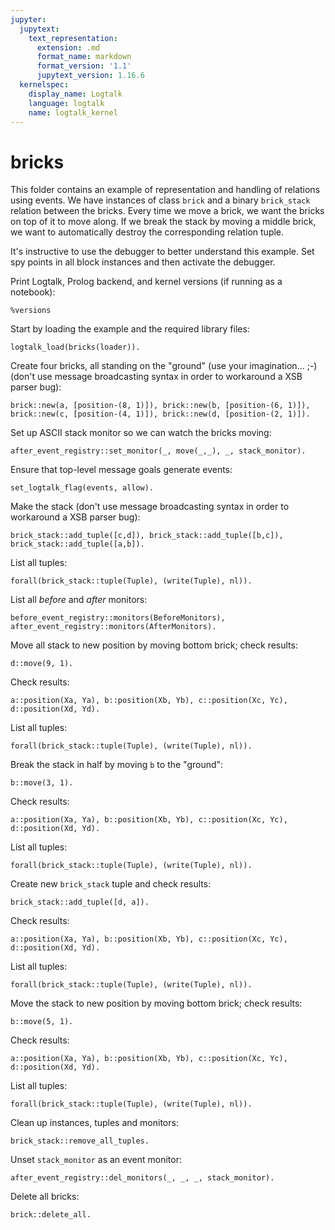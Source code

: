 ```yaml
---
jupyter:
  jupytext:
    text_representation:
      extension: .md
      format_name: markdown
      format_version: '1.1'
      jupytext_version: 1.16.6
  kernelspec:
    display_name: Logtalk
    language: logtalk
    name: logtalk_kernel
---
```


<!--
________________________________________________________________________

This file is part of Logtalk <https://logtalk.org/>  
SPDX-FileCopyrightText: 1998-2025 Paulo Moura <pmoura@logtalk.org>  
SPDX-License-Identifier: Apache-2.0

Licensed under the Apache License, Version 2.0 (the "License");
you may not use this file except in compliance with the License.
You may obtain a copy of the License at

    http://www.apache.org/licenses/LICENSE-2.0

Unless required by applicable law or agreed to in writing, software
distributed under the License is distributed on an "AS IS" BASIS,
WITHOUT WARRANTIES OR CONDITIONS OF ANY KIND, either express or implied.
See the License for the specific language governing permissions and
limitations under the License.
________________________________________________________________________
-->

# bricks

This folder contains an example of representation and handling of relations
using events. We have instances of class `brick` and a binary `brick_stack`
relation between the bricks. Every time we move a brick, we want the bricks
on top of it to move along. If we break the stack by moving a middle brick,
we want to automatically destroy the corresponding relation tuple.

It's instructive to use the debugger to better understand this example.
Set spy points in all block instances and then activate the debugger.

Print Logtalk, Prolog backend, and kernel versions (if running as a notebook):

```logtalk
%versions
```

Start by loading the example and the required library files:

```logtalk
logtalk_load(bricks(loader)).
```

Create four bricks, all standing on the "ground" (use your imagination... ;-)
(don't use message broadcasting syntax in order to workaround a XSB parser bug):

```logtalk
brick::new(a, [position-(8, 1)]), brick::new(b, [position-(6, 1)]), brick::new(c, [position-(4, 1)]), brick::new(d, [position-(2, 1)]).
```

<!--
true.
-->

Set up ASCII stack monitor so we can watch the bricks moving:

```logtalk
after_event_registry::set_monitor(_, move(_,_), _, stack_monitor).
```

<!--
true.
-->

Ensure that top-level message goals generate events:

```logtalk
set_logtalk_flag(events, allow).
```

<!--
true.
-->

Make the stack (don't use message broadcasting syntax in order to workaround a XSB parser bug):

```logtalk
brick_stack::add_tuple([c,d]), brick_stack::add_tuple([b,c]), brick_stack::add_tuple([a,b]).
```

<!--
|.c......
|.d...b.a
---------
|.b......
|.c......
|.d.....a
---------
|.a
|.b
|.c
|.d
---
true.
-->

List all tuples:

```logtalk
forall(brick_stack::tuple(Tuple), (write(Tuple), nl)).
```

<!--
[c,d]
[b,c]
[a,b]

true.
-->

List all _before_ and _after_ monitors:

```logtalk
before_event_registry::monitors(BeforeMonitors), after_event_registry::monitors(AfterMonitors).
```

<!--
AfterMonitors = [brick_stack, stack_monitor], BeforeMonitors = [brick_stack].
-->

Move all stack to new position by moving bottom brick; check results:

```logtalk
d::move(9, 1).
```

<!--
|.a.......
|.b.......
|.c.......
|........d
----------
|.a.......
|.b.......
|........c
|........d
----------
|.a.......
|........b
|........c
|........d
----------
|........a
|........b
|........c
|........d
----------
true.
-->

Check results:

```logtalk
a::position(Xa, Ya), b::position(Xb, Yb), c::position(Xc, Yc), d::position(Xd, Yd).
```

<!--
Xa = 9, Xb = 9, Xc = 9, Xd = 9, Ya = 4, Yb = 3, Yc = 2, Yd = 1.
-->

List all tuples:

```logtalk
forall(brick_stack::tuple(Tuple), (write(Tuple), nl)).
```

<!--
[c,d]
[b,c]
[a,b]

true.
-->

Break the stack in half by moving `b` to the "ground":

```logtalk
b::move(3, 1).
```

<!--
|........a
|.........
|........c
|..b.....d
----------
|..a.....c
|..b.....d
----------
true.
-->

Check results:

```logtalk
a::position(Xa, Ya), b::position(Xb, Yb), c::position(Xc, Yc), d::position(Xd, Yd).
```

<!--
Xa = 3, Xb = 3, Xc = 9, Xd = 9, Ya = 2, Yb = 1, Yc = 2, Yd = 1.
-->

List all tuples:

```logtalk
forall(brick_stack::tuple(Tuple), (write(Tuple), nl)).
```

<!--
[c,d]
[a,b]

true.
-->

Create new `brick_stack` tuple and check results:

```logtalk
brick_stack::add_tuple([d, a]).
```

<!--
|..d......
|..a.....c
|..b......
----------
|..c
|..d
|..a
|..b
----
true.
-->

Check results:

```logtalk
a::position(Xa, Ya), b::position(Xb, Yb), c::position(Xc, Yc), d::position(Xd, Yd).
```

<!--
Xa = 3, Xb = 3, Xc = 3, Xd = 3, Ya = 2, Yb = 1, Yc = 4, Yd = 3.
-->

List all tuples:

```logtalk
forall(brick_stack::tuple(Tuple), (write(Tuple), nl)).
```

<!--
[c,d]
[a,b]
[d,a]

true.
-->

Move the stack to new position by moving bottom brick; check results:

```logtalk
b::move(5, 1).
```

<!--
|..c..
|..d..
|..a..
|....b
------
|..c..
|..d..
|....a
|....b
------
|..c..
|....d
|....a
|....b
------
|....c
|....d
|....a
|....b
------
true.
-->

Check results:

```logtalk
a::position(Xa, Ya), b::position(Xb, Yb), c::position(Xc, Yc), d::position(Xd, Yd).
```

<!--
Xa = 5, Xb = 5, Xc = 5, Xd = 5, Ya = 2, Yb = 1, Yc = 4, Yd = 3.
-->

List all tuples:

```logtalk
forall(brick_stack::tuple(Tuple), (write(Tuple), nl)).
```

<!--
[c,d]
[a,b]
[d,a]

true.
-->

Clean up instances, tuples and monitors:

```logtalk
brick_stack::remove_all_tuples.
```

<!--
true.
-->

Unset `stack_monitor` as an event monitor:

```logtalk
after_event_registry::del_monitors(_, _, _, stack_monitor).
```

<!--
true.
-->

Delete all bricks:

```logtalk
brick::delete_all.
```

<!--
true.
-->
